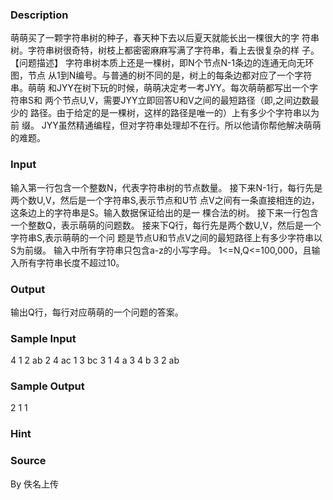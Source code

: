
### Description
萌萌买了一颗字符串树的种子，春天种下去以后夏天就能长出一棵很大的字
符串树。字符串树很奇特，树枝上都密密麻麻写满了字符串，看上去很复杂的样
子。
【问题描述】
字符串树本质上还是一棵树，即N个节点N-1条边的连通无向无环图，节点
从1到N编号。与普通的树不同的是，树上的每条边都对应了一个字符串。萌萌
和JYY在树下玩的时候，萌萌决定考一考JYY。每次萌萌都写出一个字符串S和
两个节点U,V，需要JYY立即回答U和V之间的最短路径（即,之间边数最少的
路径。由于给定的是一棵树，这样的路径是唯一的）上有多少个字符串以为前
缀。
JYY虽然精通编程，但对字符串处理却不在行。所以他请你帮他解决萌萌的难题。
### Input
输入第一行包含一个整数N，代表字符串树的节点数量。
接下来N-1行，每行先是两个数U,V，然后是一个字符串S,表示节点和U节
点V之间有一条直接相连的边，这条边上的字符串是S。输入数据保证给出的是一
棵合法的树。
接下来一行包含一个整数Q，表示萌萌的问题数。
接来下Q行，每行先是两个数U,V，然后是一个字符串S,表示萌萌的一个问
题是节点U和节点V之间的最短路径上有多少字符串以S为前缀。
输入中所有字符串只包含a-z的小写字母。
1<=N,Q<=100,000，且输入所有字符串长度不超过10。
### Output
输出Q行，每行对应萌萌的一个问题的答案。
### Sample Input
4
1 2 ab
2 4 ac
1 3 bc
3
1 4 a
3 4 b
3 2 ab
### Sample Output
2
1
1 
### Hint

### Source
By 佚名上传